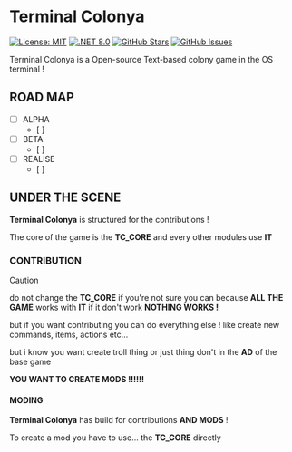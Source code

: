 # Terminal Colonya

[![License: MIT](https://img.shields.io/badge/License-MIT-yellow.svg)](https://opensource.org/licenses/MIT)
[![.NET 8.0](https://img.shields.io/badge/.NET-8.0-blue)](https://dotnet.microsoft.com/download/dotnet/8.0)
[![GitHub Stars](https://img.shields.io/github/stars/HystoryStudios/Terminal-colonya.svg)](https://github.com/HystoryStudios/Terminal-colonya/stargazers)
[![GitHub Issues](https://img.shields.io/github/issues/HystoryStudios/Terminal-colonya.svg)](https://github.com/HystoryStudios/Terminal-colonya/issues)

Terminal Colonya is a Open-source Text-based colony game in the OS terminal !

## ROAD MAP

- [ ] ALPHA
    - [ ]  
- [ ] BETA
    - [ ]
- [ ] REALISE
    - [ ]


## UNDER THE SCENE

**Terminal Colonya** is structured for the contributions !

The core of the game is the **TC_CORE** 
and every other modules use **IT**

### CONTRIBUTION

> [!CAUTION]
> do not change the **TC_CORE** if you're not sure you can because **ALL THE GAME** works with **IT** if it don't work **NOTHING WORKS !**

but if you want contributing you can do everything else !
like create new commands, items, actions etc...

but i know you want create troll thing or just thing don't in the **AD** of the base game 

**YOU WANT TO CREATE MODS !!!!!!**

#### MODING

**Terminal Colonya** has build for contributions **AND MODS** !

To create a mod you have to use... the **TC_CORE** directly
